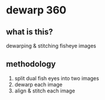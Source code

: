 # dewarp 360

## what is this?
dewarping & stitching fisheye images

## methodology

1) split dual fish eyes into two images
2) dewarp each image
3) align & stitch each image